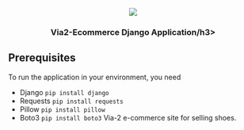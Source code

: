 <p align="center"><img src="https://via2-ecommerce.s3.amazonaws.com/images/logo.png" width="auto" height="auto"></p>
<h3 align="center">Via2-Ecommerce Django Application/h3>

## Prerequisites

To run the application in your environment, you need 
- Django `pip install django`
- Requests `pip install requests`
- Pillow `pip install pillow`
- Boto3 `pip install boto3`
Via-2 e-commerce site for selling shoes.
